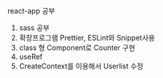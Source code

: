 react-app 공부
1. sass 공부
2. 확장프로그램 Prettier, ESLint와 Snippet사용
3. class 형 Component로 Counter 구현
4. useRef
5. CreateContext를 이용해서 Userlist 수정
